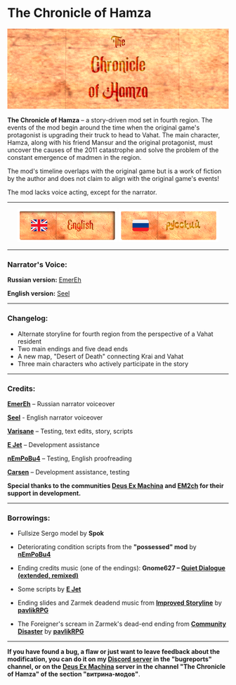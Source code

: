# The Chronicle of Hamza
![tcoh_banner](TCoH/assets/tcoh_banner.png)

**The Chronicle of Hamza** – a story-driven mod set in fourth region. The events of the mod begin around the time when the original game's protagonist is upgrading their truck to head to Vahat. The main character, Hamza, along with his friend Mansur and the original protagonist, must uncover the causes of the 2011 catastrophe and solve the problem of the constant emergence of madmen in the region.

The mod's timeline overlaps with the original game but is a work of fiction by the author and does not claim to align with the original game's events!

The mod lacks voice acting, except for the narrator.

---

<div align="center">
  
![EN Readme](gitassets/en_banner_sel.png)   [![RU Readme](gitassets/ru_banner.png)](https://github.com/stakanyash/The-Chronicle-of-Hamza/blob/main/README.md)

</div>

---

### Narrator's Voice:

**Russian version:** [EmerEh](https://www.youtube.com/@emerehhhhh)

**English version:** [Seel](https://github.com/Zvetkov)

---  
### Changelog:  

- Alternate storyline for fourth region from the perspective of a Vahat resident  
- Two main endings and five dead ends  
- A new map, "Desert of Death" connecting Krai and Vahat
- Three main characters who actively participate in the story  

---  

### **Credits:**  

**[EmerEh](https://www.youtube.com/@emerehhhhh)** – Russian narrator voiceover

**[Seel](https://github.com/Zvetkov)** - English narrator voiceover

**[Varisane](https://github.com/Varisane)** – Testing, text edits, story, scripts  

**[E Jet](https://github.com/ejetaxeblevich)** – Development assistance  

**[nEmPoBu4](https://github.com/lyokhatankist)** – Testing, English proofreading

**[Carsen](https://github.com/CarsenStream)** – Development assistance, testing  

**Special thanks to the communities [Deus Ex Machina](https://github.com/DeusExMachinaTeam) and [EM2ch](https://vk.com/em2ch) for their support in development.**  

---  
### **Borrowings:**  

- Fullsize Sergo model by **Spok**  

- Deteriorating condition scripts from the **"possessed" mod** by **[nEmPoBu4](https://github.com/lyokhatankist)**  

- Ending credits music (one of the endings): **Gnome627 – [Quiet Dialogue (extended, remixed)](https://youtu.be/bhsTFClFSjo)**  

- Some scripts by **[E Jet](https://github.com/ejetaxeblevich)**  

- Ending slides and Zarmek deadend music from **[Improved Storyline](https://github.com/zatinu322/ImprovedStoryline)** by **[pavlikRPG](https://github.com/zatinu322/)**

- The Foreigner's scream in Zarmek's dead-end ending from **[Community Disaster](https://github.com/zatinu322/stream_builds/)** by **[pavlikRPG](https://github.com/zatinu322/)**

---
**If you have found a bug, a flaw or just want to leave feedback about the modification, you can do it on my [Discord server](https://discord.gg/5UAjrrsM5B) in the "bugreports" channel, or on the [Deus Ex Machina](https://discord.gg/PVW57kr) server in the channel "The Chronicle of Hamza" of the section "витрина-модов"**.